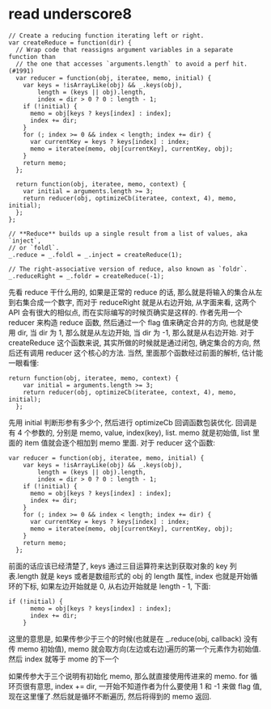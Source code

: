 # read underscore8

```
// Create a reducing function iterating left or right.
var createReduce = function(dir) {
  // Wrap code that reassigns argument variables in a separate function than
  // the one that accesses `arguments.length` to avoid a perf hit. (#1991)
  var reducer = function(obj, iteratee, memo, initial) {
    var keys = !isArrayLike(obj) && _.keys(obj),
        length = (keys || obj).length,
        index = dir > 0 ? 0 : length - 1;
    if (!initial) {
      memo = obj[keys ? keys[index] : index];
      index += dir;
    }
    for (; index >= 0 && index < length; index += dir) {
      var currentKey = keys ? keys[index] : index;
      memo = iteratee(memo, obj[currentKey], currentKey, obj);
    }
    return memo;
  };

  return function(obj, iteratee, memo, context) {
    var initial = arguments.length >= 3;
    return reducer(obj, optimizeCb(iteratee, context, 4), memo, initial);
  };
};

// **Reduce** builds up a single result from a list of values, aka `inject`,
// or `foldl`.
_.reduce = _.foldl = _.inject = createReduce(1);

// The right-associative version of reduce, also known as `foldr`.
_.reduceRight = _.foldr = createReduce(-1);
```
先看 reduce 干什么用的, 如果是正常的 reduce 的话, 那么就是将输入的集合从左到右集合成一个数字, 而对于 reduceRight 就是从右边开始, 从字面来看, 这两个 API 会有很大的相似点, 
而在实际编写的时候页确实是这样的. 作者先用一个 reducer 来构造 reduce 函数, 然后通过一个 flag 值来确定合并的方向, 也就是使用 dir, 当 dir 为 1, 那么就是从左边开始, 当 dir 为 -1,
那么就是从右边开始.
对于 createReduce 这个函数来说, 其实所做的时候就是通过闭包, 确定集合的方向, 然后还有调用 reducer 这个核心的方法.
当然, 里面那个函数经过前面的解析, 估计能一眼看懂:
```
return function(obj, iteratee, memo, context) {
    var initial = arguments.length >= 3;
    return reducer(obj, optimizeCb(iteratee, context, 4), memo, initial);
  };
```

先用 initial 判断形参有多少个, 然后进行 optimizeCb 回调函数包装优化. 回调是有 4 个参数的, 分别是 memo, value, index(key), list.
memo 就是初始值, list 里面的 item 值就会逐个相加到 memo 里面.
对于 reducer 这个函数:
```
var reducer = function(obj, iteratee, memo, initial) {
    var keys = !isArrayLike(obj) && _.keys(obj),
        length = (keys || obj).length,
        index = dir > 0 ? 0 : length - 1;
    if (!initial) {
      memo = obj[keys ? keys[index] : index];
      index += dir;
    }
    for (; index >= 0 && index < length; index += dir) {
      var currentKey = keys ? keys[index] : index;
      memo = iteratee(memo, obj[currentKey], currentKey, obj);
    }
    return memo;
  };
```

前面的话应该已经清楚了, keys 通过三目运算符来达到获取对象的 key 列表.length 就是 keys 或者是数组形式的 obj 的 length 属性, index 也就是开始循环的下标, 如果左边开始就是 0, 
从右边开始就是 length - 1, 下面:
```
if (!initial) {
      memo = obj[keys ? keys[index] : index];
      index += dir;
    }
```
这里的意思是, 如果传参少于三个的时候(也就是在 _.reduce(obj, callback) 没有传 memo 初始值), memo 就会取方向(左边或右边)遍历的第一个元素作为初始值. 然后 index 就等于 mome 的下一个

如果传参大于三个说明有初始化 memo, 那么就直接使用传进来的 memo.
for 循环页很有意思, index += dir, 一开始不知道作者为什么要使用 1 和 -1 来做 flag 值, 现在这里懂了.然后就是循环不断遍历, 然后将得到的 memo 返回.